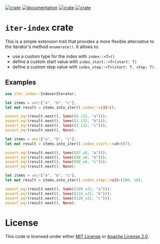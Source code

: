 [![crate](https://img.shields.io/crates/v/iter_index.svg)](https://crates.io/crates/iter-index)
[![documentation](https://docs.rs/index-start/badge.svg)](https://docs.rs/iter-index)
[![crate](https://img.shields.io/crates/l/iter_index.svg)](https://github.com/blueglyph/iter_index/blob/master/LICENSE-MIT)
[![crate](https://img.shields.io/crates/l/iter_index.svg)](https://github.com/blueglyph/iter_index/blob/master/LICENSE-APACHE)

# `iter-index` crate

This is a simple extension trait that provides a more flexible alternative to the iterator's method `enumerate()`. It allows to:
 * use a custom type for the index with `index::<T>()`
 * define a custom start value with `index_start::<T>(start: T)`
 * define a custom step value with `index_step::<T>(start: T, step: T)`.

## Examples

```rust
use iter_index::IndexerIterator;

let items = vec!["a", "b", "c"];
let mut result = items.into_iter().index::<i32>();

assert_eq!(result.next(), Some((0_i32, "a")));
assert_eq!(result.next(), Some((1_i32, "b")));
assert_eq!(result.next(), Some((2_i32, "c")));
assert_eq!(result.next(), None);
```

```rust
let items = vec!["a", "b", "c"];
let mut result = items.into_iter().index_start::<u8>(97);

assert_eq!(result.next(), Some((97_u8, "a")));
assert_eq!(result.next(), Some((98_u8, "b")));
assert_eq!(result.next(), Some((99_u8, "c")));
assert_eq!(result.next(), None);
```

```rust
let items = vec!["a", "b", "c"];
let mut result = items.into_iter().index_step::<u32>(100, 10);

assert_eq!(result.next(), Some((100_u32, "a")));
assert_eq!(result.next(), Some((110_u32, "b")));
assert_eq!(result.next(), Some((120_u32, "c")));
assert_eq!(result.next(), None);
```

# License

This code is licensed under either [MIT License](https://choosealicense.com/licenses/mit/) or [Apache License 2.0](https://choosealicense.com/licenses/apache-2.0/).
